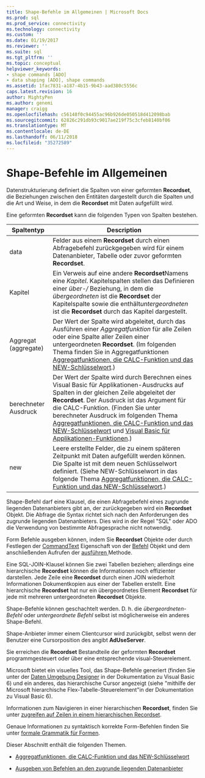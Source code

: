 ```yaml
---
title: Shape-Befehle im Allgemeinen | Microsoft Docs
ms.prod: sql
ms.prod_service: connectivity
ms.technology: connectivity
ms.custom: ''
ms.date: 01/19/2017
ms.reviewer: ''
ms.suite: sql
ms.tgt_pltfrm: ''
ms.topic: conceptual
helpviewer_keywords:
- shape commands [ADO]
- data shaping [ADO], shape commands
ms.assetid: 1fac7831-a187-4b15-9b43-aad380c5556c
caps.latest.revision: 16
author: MightyPen
ms.author: genemi
manager: craigg
ms.openlocfilehash: c56148f0c94455ac96b926de050518d412098bab
ms.sourcegitcommit: 62826c291db93c9017ae219f75c3cfeb8140bf06
ms.translationtype: MT
ms.contentlocale: de-DE
ms.lasthandoff: 06/11/2018
ms.locfileid: "35272589"
---
```

# <a name="shape-commands-in-general"></a>Shape-Befehle im Allgemeinen
Datenstrukturierung definiert die Spalten von einer geformten **Recordset**, die Beziehungen zwischen den Entitäten dargestellt durch die Spalten und die Art und Weise, in dem die **Recordset** mit Daten aufgefüllt wird.  
  
 Eine geformten **Recordset** kann die folgenden Typen von Spalten bestehen.  
  
|Spaltentyp|Description|  
|-----------------|-----------------|  
|data|Felder aus einem **Recordset** durch einen Abfragebefehl zurückgegeben wird für einem Datenanbieter, Tabelle oder zuvor geformten **Recordset**.|  
|Kapitel|Ein Verweis auf eine andere **Recordset**Namens eine *Kapitel*. Kapitelspalten stellen das Definieren einer *über-/* Beziehung, in dem die *übergeordneten* ist die **Recordset** der Kapitelspalte sowie die enthält*untergeordneten* ist die **Recordset** durch das Kapitel dargestellt.|  
|Aggregat (aggregate)|Der Wert der Spalte wird abgeleitet, durch das Ausführen einer *Aggregatfunktion* für alle Zeilen oder eine Spalte aller Zeilen einer untergeordneten **Recordset**. (Im folgenden Thema finden Sie in Aggregatfunktionen [Aggregatfunktionen, die CALC-Funktion und das NEW-Schlüsselwort](../../../ado/guide/data/aggregate-functions-the-calc-function-and-the-new-keyword.md).)|  
|berechneter Ausdruck|Der Wert der Spalte wird durch Berechnen eines Visual Basic für Applikationen-Ausdrucks auf Spalten in der gleichen Zeile abgeleitet der **Recordset**. Der Ausdruck ist das Argument für die CALC-Funktion. (Finden Sie unter berechneter Ausdruck im folgenden Thema [Aggregatfunktionen, die CALC-Funktion und das NEW-Schlüsselwort](../../../ado/guide/data/aggregate-functions-the-calc-function-and-the-new-keyword.md) und [Visual Basic für Applikationen-Funktionen](../../../ado/guide/data/visual-basic-for-applications-functions.md).)|  
|new|Leere erstellte Felder, die zu einem späteren Zeitpunkt mit Daten aufgefüllt werden können. Die Spalte ist mit dem neuen Schlüsselwort definiert. (Siehe NEW-Schlüsselwort in das folgende Thema [Aggregatfunktionen, die CALC-Funktion und das NEW-Schlüsselwort](../../../ado/guide/data/aggregate-functions-the-calc-function-and-the-new-keyword.md).)|  
  
 Shape-Befehl darf eine Klausel, die einen Abfragebefehl eines zugrunde liegenden Datenanbieters gibt an, der zurückgegeben wird ein **Recordset** Objekt. Die Abfrage die Syntax richtet sich nach den Anforderungen des zugrunde liegenden Datenanbieters. Dies wird in der Regel "SQL" oder ADO die Verwendung von bestimmte Abfragesprache nicht notwendig.  
  
 Form Befehle ausgeben können, indem Sie **Recordset** Objekte oder durch Festlegen der [CommandText](../../../ado/reference/ado-api/commandtext-property-ado.md) Eigenschaft von der [Befehl](../../../ado/reference/ado-api/command-object-ado.md) Objekt und dem anschließenden Aufrufen der [ausführen ](../../../ado/reference/ado-api/execute-method-ado-command.md) Methode.  
  
 Eine SQL-JOIN-Klausel können Sie zwei Tabellen beziehen; allerdings eine hierarchische **Recordset** können die Informationen noch effizienter darstellen. Jede Zeile eine **Recordset** durch einen JOIN wiederholt Informationen Dokumentkopien aus einer der Tabellen erstellt. Eine hierarchische **Recordset** hat nur ein übergeordnetes Element **Recordset** für jede mit mehreren untergeordneten **Recordset** Objekte.  
  
 Shape-Befehle können geschachtelt werden. D. h. die *übergeordneten-Befehl* oder *untergeordnete Befehl* selbst ist möglicherweise ein anderes Shape-Befehl.  
  
 Shape-Anbieter immer einem Clientcursor wird zurückgibt, selbst wenn der Benutzer eine Cursorposition des angibt **AdUseServer**.  
  
 Sie erreichen die **Recordset** Bestandteile der geformten **Recordset** programmgesteuert oder über eine entsprechende visual-Steuerelement.  
  
 Microsoft bietet ein visuelles Tool, das Shape-Befehle generiert (finden Sie unter der [Daten Umgebung Designer](http://go.microsoft.com/fwlink/?LinkId=5689) in der Dokumentation zu Visual Basic 6) und ein anderes, das hierarchische Cursor angezeigt (siehe "mithilfe der Microsoft hierarchische Flex-Tabelle-Steuerelement"in der Dokumentation zu Visual Basic 6).  
  
 Informationen zum Navigieren in einer hierarchischen **Recordset**, finden Sie unter [zugreifen auf Zeilen in einem hierarchischen Recordset](../../../ado/guide/data/accessing-rows-in-a-hierarchical-recordset.md).  
  
 Genaue Informationen zu syntaktisch korrekte Form-Befehlen finden Sie unter [formale Grammatik für Formen](../../../ado/guide/data/formal-shape-grammar.md).  
  
 Dieser Abschnitt enthält die folgenden Themen.  
  
-   [Aggregatfunktionen, die CALC-Funktion und das NEW-Schlüsselwort](../../../ado/guide/data/aggregate-functions-the-calc-function-and-the-new-keyword.md)  
  
-   [Ausgeben von Befehlen an den zugrunde liegenden Datenanbieter](../../../ado/guide/data/issuing-commands-to-the-underlying-data-provider.md)

